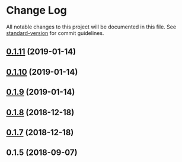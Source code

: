 # Change Log

All notable changes to this project will be documented in this file. See [standard-version](https://github.com/conventional-changelog/standard-version) for commit guidelines.

<a name="0.1.11"></a>

## [0.1.11](https://github.com/centrifuge/react-dapp-requirements/compare/v0.1.10...v0.1.11) (2019-01-14)

<a name="0.1.10"></a>

## [0.1.10](https://github.com/centrifuge/react-dapp-requirements/compare/v0.1.9...v0.1.10) (2019-01-14)

<a name="0.1.9"></a>

## [0.1.9](https://github.com/centrifuge/react-dapp-requirements/compare/v0.1.8...v0.1.9) (2019-01-14)

<a name="0.1.8"></a>

## [0.1.8](https://github.com/centrifuge/react-dapp-requirements/compare/v0.1.5...v0.1.8) (2018-12-18)

<a name="0.1.7"></a>

## [0.1.7](https://github.com/centrifuge/react-dapp-requirements/compare/v0.1.5...v0.1.7) (2018-12-18)

<a name="0.1.5"></a>

## 0.1.5 (2018-09-07)
